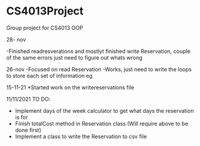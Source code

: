 # CS4013Project
Group project for CS4013 OOP

28- nov

-Finished readresverations and mostlyt finished write Reservation, couple of the same errors just need to figure out whats wrong

26-nov
-Focused on read Reservation
-Works, just need to write the loops to store each set of information eg


15-11-21
*Started work on the writereservations file



11/11/2021 TO DO:
* Implement days of the week calculator to get what days the reservation is for 
* Finish totalCost method in Reservation class (Will require above to be done first)
* Implement a class to write the Reservation to csv file 
